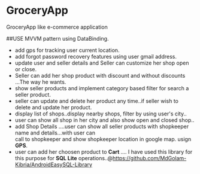 # GroceryApp
GroceryApp like e-commerce application

##USE MVVM pattern using DataBinding.
- add gps for tracking user current location.
- add forgot password recovery features using user gmail address.
- update user and seller details and Seller can customize her shop open or close.
- Seller can add her shop product with discount and without discounts ...The way he wants.
- show seller products and implement category based filter for search a seller product.
- seller can update and delete her product any time..if seller wish to delete and update her product.
- display list of shops..display nearby shops, filter by using user's city..
- user can show all shop in her city and also show open and closed shop..
- add Shop Details ....user can show all seller products with shopkeeper name and  details...with user can<br/> call to shopkeeper and show shopkeeper location in google map.
usign <b>GPS</b>.
- user can add her choosen product to <b>Cart </b>.... I have used this library for this purpose for <b>SQL Lite</b> operations..@https://github.com/MdGolam-Kibria/AndroidEasySQL-Library  <br/>
